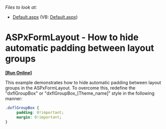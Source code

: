 <!-- default file list -->
*Files to look at*:

* [Default.aspx](./CS/WebSite/Default.aspx) (VB: [Default.aspx](./VB/WebSite/Default.aspx))
<!-- default file list end -->
# ASPxFormLayout -  How to hide automatic padding between layout groups
<!-- run online -->
**[[Run Online]](https://codecentral.devexpress.com/e4971)**
<!-- run online end -->


<p>This example demonstrates how to hide automatic padding between layout groups in the ASPxFormLayout. To overcome this, redefine the "dxflGroupBox" or "dxflGroupBox_[Theme_name]" style in the following manner:</p>

```css
.dxflGroupBox {
     padding: 0!important;
     margin: 0!important;
}
```

<p> </p>

<br/>


